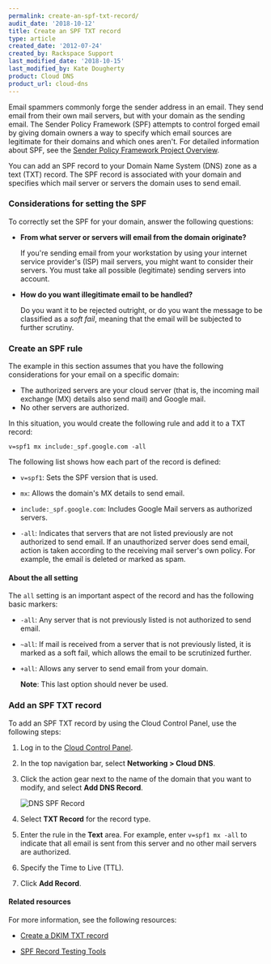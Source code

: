 ```yaml
---
permalink: create-an-spf-txt-record/
audit_date: '2018-10-12'
title: Create an SPF TXT record
type: article
created_date: '2012-07-24'
created_by: Rackspace Support
last_modified_date: '2018-10-15'
last_modified_by: Kate Dougherty
product: Cloud DNS
product_url: cloud-dns
---
```


Email spammers commonly forge the sender address in an email. They send
email from their own mail servers, but with your domain as the
sending email. The Sender Policy Framework (SPF) attempts to control forged
email by giving domain owners a way to specify which email sources are
legitimate for their domains and which ones aren't. For detailed information
about SPF, see the [Sender Policy Framework Project
Overview](http://www.openspf.org/).

You can add an SPF record to your Domain Name System (DNS) zone as a text
(TXT) record. The SPF record is associated with your domain and specifies
which mail server or servers the domain uses to send email.

### Considerations for setting the SPF

To correctly set the SPF for your domain, answer the following
questions:

- **From what server or servers will email from the domain originate?**

  If you're sending email from your workstation by using your internet service
  provider's (ISP) mail servers, you might want to consider their servers. You
  must take all possible (legitimate) sending servers into account.

- **How do you want illegitimate email to be handled?**

  Do you want it to be rejected outright, or do you want the message to be
  classified as a _soft fail_, meaning that the email will be subjected to
  further scrutiny.

### Create an SPF rule

The example in this section assumes that you have the following considerations
for your email on a specific domain:

-   The authorized servers are your cloud server (that is, the incoming mail
    exchange (MX) details also send mail) and Google mail.
-   No other servers are authorized.

In this situation, you would create the following rule and add it to a TXT
record:

    v=spf1 mx include:_spf.google.com -all

The following list shows how each part of the record is defined:

-   `v=spf1`: Sets the SPF version that is used.

-   `mx`: Allows the domain's MX details to send email.

-   `include:_spf.google.com`: Includes Google Mail servers as
    authorized servers.

-   `-all`: Indicates that servers that are not listed previously are
    not authorized to send email. If an unauthorized server does send
    email, action is taken according to the receiving mail server's own
    policy. For example, the email is deleted or marked as spam.

#### About the all setting

The `all` setting is an important aspect of the record and has the
following basic markers:

- `-all`: Any server that is not previously listed is not authorized to
  send email.

- `~all`: If mail is received from a server that is not previously
   listed, it is marked as a soft fail, which allows the email to be
   scrutinized further.

- `+all`: Allows any server to send email from your domain.

   **Note**: This last option should never be used.

### Add an SPF TXT record

To add an SPF TXT record by using the Cloud Control Panel, use the following
steps:

1.  Log in to the [Cloud Control Panel](https://mycloud.rackspace.com/).

2.  In the top navigation bar, select **Networking > Cloud DNS**.

3.  Click the action gear next to the name of the domain that you want
    to modify, and select **Add DNS Record**.

     <img src="{% asset_path cloud-dns/create-an-spf-txt-record/SPF%20Record%20DNS.png %}" alt="DNS SPF Record" />

4.  Select **TXT Record** for the record type.

5.  Enter the rule in the **Text** area. For example, enter
    `v=spf1 mx -all` to indicate that all email is sent from this server
    and no other mail servers are authorized.

6.  Specify the Time to Live (TTL).

7.  Click **Add Record**.

#### Related resources

For more information, see the following resources:

- [Create a DKIM TXT record](/how-to/create-a-dkim-txt-record)

- [SPF Record Testing Tools](https://www.kitterman.com/spf/validate.html)
